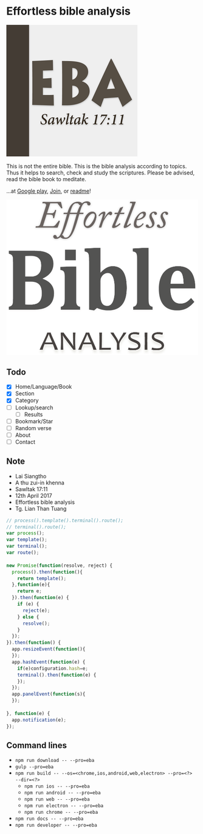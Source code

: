 # Effortless bible analysis

![alt text][logo]

This is not the entire bible. This is the bible analysis according to topics. Thus it helps to search, check and study the scriptures. Please be advised, read the bible book to meditate.

...at [Google play][playStore],
[Join][playStore Join],
or [readme][EBA Home]!

![alt text][launch]

## Todo

- [x] Home/Language/Book
- [x] Section
- [x] Category
- [ ] Lookup/search
  - [ ] Results
- [ ] Bookmark/Star
- [ ] Random verse
- [ ] About
- [ ] Contact

## Note
- Lai Siangtho
- A thu zui-in khenna
- Sawltak 17:11
- 12th April 2017
- Effortless bible analysis
- Tg. Lian Than Tuang

```javascript
// process().template().terminal().route();
// terminal().route();
var process();
var template();
var terminal();
var route();

new Promise(function(resolve, reject) {
  process().then(function(){
    return template();
  },function(e){
    return e;
  }).then(function(e) {
    if (e) {
      reject(e);
    } else {
      resolve();
    }
  });
}).then(function() {
  app.resizeEvent(function(){
  });
  app.hashEvent(function(e) {
    if(e)configuration.hash=e;
    terminal().then(function(e) {
    });
  });
  app.panelEvent(function(s){
  });

}, function(e) {
  app.notification(e);
});
```


## Command lines

- `npm run download -- --pro=eba`
- `gulp --pro=eba`
- `npm run build -- --os=<chrome,ios,android,web,electron> --pro=<?>  --dir=<?>`
  - `npm run ios -- --pro=eba`
  - `npm run android -- --pro=eba`
  - `npm run web -- --pro=eba`
  - `npm run electron -- --pro=eba`
  - `npm run chrome -- --pro=eba`
- `npm run docs -- --pro=eba`
- `npm run developer -- --pro=eba`


[playStore]: https://play.google.com/store/apps/details?id=io.scriptive.eba
[playStore Join]: https://play.google.com/apps/testing/io.scriptive.eba/join
[EBA Home]: https://scriptive.github.io/eba

[logo]: https://raw.githubusercontent.com/scriptive/eba/master/assets/image/logo.png "EBA"
[launch]: https://raw.githubusercontent.com/scriptive/eba/master/assets/image/launch.png "Effortless bible analysis"
